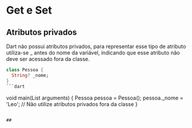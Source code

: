# Get e Set

## Atributos privados

Dart não possui atributos privados, para representar esse tipo de atributo utiliza-se _ antes do nome da variável, indicando que esse atributo não deve ser acessado fora da classe.

```dart
class Pessoa {
  String? _nome;
}
```dart

```
void main(List<String> arguments) {
  Pessoa pessoa = Pessoa();
  pessoa._nome = 'Leo';    // Não utilize atributos privados fora da classe
}
```

## 
